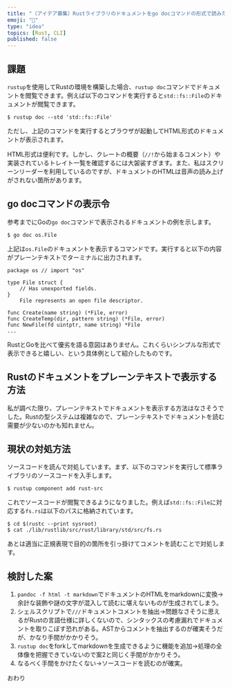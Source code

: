 ```yaml
---
title: "（アイデア募集）Rustライブラリのドキュメントをgo docコマンドの形式で読みたい"
emoji: "🐷"
type: "idea"
topics: [Rust, CLI]
published: false
---
```

## 課題

`rustup`を使用してRustの環境を構築した場合、`rustup doc`コマンドでドキュメントを閲覧できます。例えば以下のコマンドを実行すると`std::fs::File`のドキュメントが閲覧できます。

```console
$ rustup doc --std 'std::fs::File'
```

ただし、上記のコマンドを実行するとブラウザが起動してHTML形式のドキュメントが表示されます。

HTML形式は便利です。しかし、クレートの概要（`//!`から始まるコメント）や実装されているトレイト一覧を確認するには大袈裟すぎます。また、私はスクリーンリーダーを利用しているのですが、ドキュメントのHTMLは音声の読み上げがされない箇所があります。

## go docコマンドの表示令

参考までにGoの`go doc`コマンドで表示されるドキュメントの例を示します。

```console
$ go doc os.File
```

上記は`os.File`のドキュメントを表示するコマンドです。実行すると以下の内容がプレーンテキストでターミナルに出力されます。

```text
package os // import "os"

type File struct {
	// Has unexported fields.
}
    File represents an open file descriptor.

func Create(name string) (*File, error)
func CreateTemp(dir, pattern string) (*File, error)
func NewFile(fd uintptr, name string) *File
...
```

RustとGoを比べて優劣を語る意図はありません。これくらいシンプルな形式で表示できると嬉しい、という具体例として紹介したものです。

## Rustのドキュメントをプレーンテキストで表示する方法

私が調べた限り、プレーンテキストでドキュメントを表示する方法はなさそうでした。Rustの型システムは複雑なので、プレーンテキストでドキュメントを読む需要が少ないのかも知れません。

## 現状の対処方法

ソースコードを読んで対処しています。まず、以下のコマンドを実行して標準ライブラリのソースコードを入手します。

```console
$ rustup component add rust-src
```

これでソースコードが閲覧できるようになりました。例えば`std::fs::File`に対応する`fs.rs`は以下のパスに格納されています。

```console
$ cd $(rustc --print sysroot)
$ cat ./lib/rustlib/src/rust/library/std/src/fs.rs
```

あとは適当に正規表現で目的の箇所を引っ掛けてコメントを読むことで対処します。

## 検討した案

1. `pandoc -f html -t markdown`でドキュメントのHTMLをmarkdownに変換→余計な装飾や謎の文字が混入して読むに堪えないものが生成されてしまう。
2. シェルスクリプトで`///`ドキュメントコメントを抽出→問題なさそうに思えるがRustの言語仕様に詳しくないので、シンタックスの考慮漏れでドキュメントを取りこぼす恐れがある。ASTからコメントを抽出するのが確実そうだが、かなり手間がかかりそう。
3. `rustup doc`をforkしてmarkdownを生成できるように機能を追加→処理の全体像を把握できていないので案2と同じく手間がかかりそう。
4. なるべく手間をかけたくない→ソースコードを読むのが確実。

おわり

